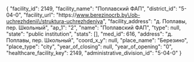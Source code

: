 {
    "facility_id": 2149,
    "facility_name": "Поплавский ФАП",
    "district_id": "5-04-0",
    "facility_url": "https:\/\/www.berezinocrb.by\/ob-uchrezhdenii\/struktura-uchrezhdeniya",
    "facility_address": "д. Поплавы, пер. Школьный",
    "ap_1": "2",
    "name": "Поплавский ФАП",
    "type": null,
    "state": "public institution",
    "stats": [],
    "med_id": 616,
    "address": "д. Поплавы, пер. Школьный",
    "coord_x_y": null,
    "place_name": "Березино",
    "place_type": "city",
    "year_of_closing": null,
    "year_of_opening": "0",
    "healthcare_facility_key": 2149,
    "administrative_division_id": "5-04-0"
}
